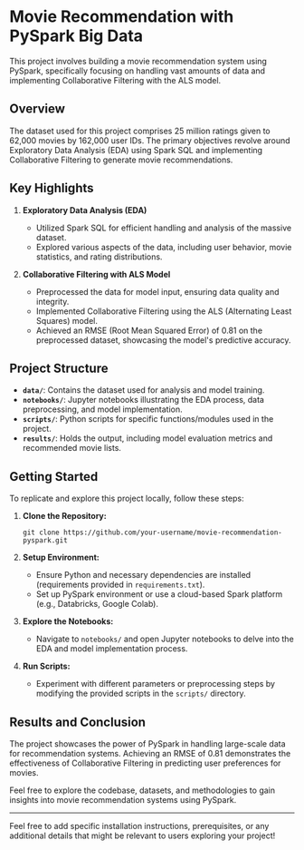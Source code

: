 # Movie Recommendation with PySpark Big Data

This project involves building a movie recommendation system using PySpark, specifically focusing on handling vast amounts of data and implementing Collaborative Filtering with the ALS model.

## Overview

The dataset used for this project comprises 25 million ratings given to 62,000 movies by 162,000 user IDs. The primary objectives revolve around Exploratory Data Analysis (EDA) using Spark SQL and implementing Collaborative Filtering to generate movie recommendations.

## Key Highlights

1. **Exploratory Data Analysis (EDA)**
    - Utilized Spark SQL for efficient handling and analysis of the massive dataset.
    - Explored various aspects of the data, including user behavior, movie statistics, and rating distributions.

2. **Collaborative Filtering with ALS Model**
    - Preprocessed the data for model input, ensuring data quality and integrity.
    - Implemented Collaborative Filtering using the ALS (Alternating Least Squares) model.
    - Achieved an RMSE (Root Mean Squared Error) of 0.81 on the preprocessed dataset, showcasing the model's predictive accuracy.

## Project Structure

- **`data/`**: Contains the dataset used for analysis and model training.
- **`notebooks/`**: Jupyter notebooks illustrating the EDA process, data preprocessing, and model implementation.
- **`scripts/`**: Python scripts for specific functions/modules used in the project.
- **`results/`**: Holds the output, including model evaluation metrics and recommended movie lists.

## Getting Started

To replicate and explore this project locally, follow these steps:

1. **Clone the Repository:**
   ```
   git clone https://github.com/your-username/movie-recommendation-pyspark.git
   ```

2. **Setup Environment:**
   - Ensure Python and necessary dependencies are installed (requirements provided in `requirements.txt`).
   - Set up PySpark environment or use a cloud-based Spark platform (e.g., Databricks, Google Colab).

3. **Explore the Notebooks:**
   - Navigate to `notebooks/` and open Jupyter notebooks to delve into the EDA and model implementation process.
   
4. **Run Scripts:**
   - Experiment with different parameters or preprocessing steps by modifying the provided scripts in the `scripts/` directory.

## Results and Conclusion

The project showcases the power of PySpark in handling large-scale data for recommendation systems. Achieving an RMSE of 0.81 demonstrates the effectiveness of Collaborative Filtering in predicting user preferences for movies.

Feel free to explore the codebase, datasets, and methodologies to gain insights into movie recommendation systems using PySpark.

---

Feel free to add specific installation instructions, prerequisites, or any additional details that might be relevant to users exploring your project!
